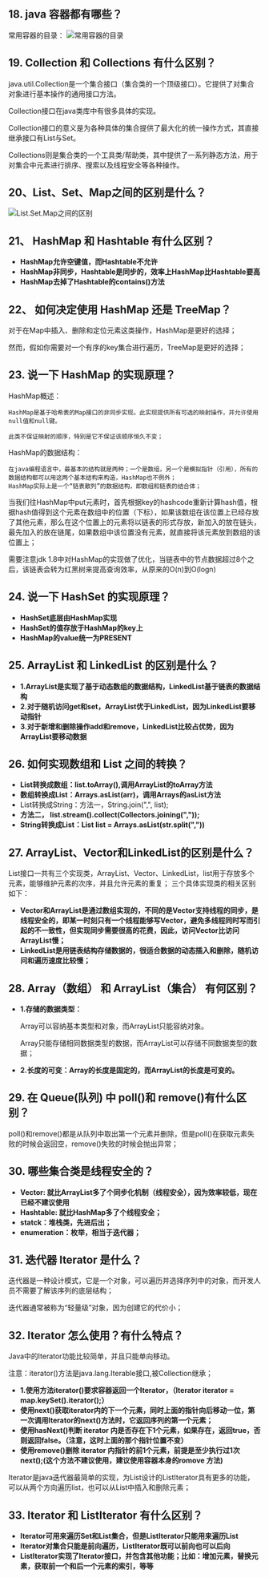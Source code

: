 
## 18. java 容器都有哪些？
常用容器的目录：
![常用容器的目录](question/常用容器.PNG)

## 19. Collection 和 Collections 有什么区别？
java.util.Collection是一个集合接口（集合类的一个顶级接口）。它提供了对集合对象进行基本操作的通用接口方法。

Collection接口在java类库中有很多具体的实现。

Collection接口的意义是为各种具体的集合提供了最大化的统一操作方式，其直接继承接口有List与Set。

Collections则是集合类的一个工具类/帮助类，其中提供了一系列静态方法，用于对集合中元素进行排序、搜索以及线程安全等各种操作。

## 20、List、Set、Map之间的区别是什么？
![List.Set.Map之间的区别](question/List.Set.Map之间的区别.PNG)

## 21、 HashMap 和 Hashtable 有什么区别？
* **HashMap允许空键值，而Hashtable不允许**
* **HashMap非同步，Hashtable是同步的，效率上HashMap比Hashtable要高**
* **HashMap去掉了Hashtable的contains()方法**

## 22、 如何决定使用 HashMap 还是 TreeMap？
对于在Map中插入、删除和定位元素这类操作，HashMap是更好的选择；

然而，假如你需要对一个有序的key集合进行遍历，TreeMap是更好的选择；

## 23. 说一下 HashMap 的实现原理？
HashMap概述：
       
    HashMap是基于哈希表的Map接口的非同步实现。此实现提供所有可选的映射操作，并允许使用null值和null键。

    此类不保证映射的顺序，特别是它不保证该顺序恒久不变；

HashMap的数据结构：

    在java编程语言中，最基本的结构就是两种；一个是数组，另一个是模拟指针（引用），所有的数据结构都可以用这两个基本结构来构造，HashMap也不例外；
    HashMap实际上是一个“链表散列”的数据结构，即数组和链表的结合体；

当我们往HashMap中put元素时，首先根据key的hashcode重新计算hash值，根据hash值得到这个元素在数组中的位置（下标），如果该数组在该位置上已经存放了其他元素，那么在这个位置上的元素将以链表的形式存放，新加入的放在链头，最先加入的放在链尾，如果数组中该位置没有元素，就直接将该元素放到数组的该位置上；

需要注意jdk 1.8中对HashMap的实现做了优化，当链表中的节点数据超过8个之后，该链表会转为红黑树来提高查询效率，从原来的O(n)到O(logn)

## 24. 说一下 HashSet 的实现原理？
* **HashSet底层由HashMap实现**
* **HashSet的值存放于HashMap的key上**
* **HashMap的value统一为PRESENT**

## 25. ArrayList 和 LinkedList 的区别是什么？
* **1.ArrayList是实现了基于动态数组的数据结构，LinkedList基于链表的数据结构**
* **2.对于随机访问get和set，ArrayList优于LinkedList，因为LinkedList要移动指针**
* **3.对于新增和删除操作add和remove，LinkedList比较占优势，因为ArrayList要移动数据**

## 26. 如何实现数组和 List 之间的转换？
* **List转换成数组：list.toArray(),调用ArrayList的toArray方法**
* **数组转换成List：Arrays.asList(arr)，调用Arrays的asList方法**
* List转换成String：方法一，String.join(",", list); 
* **方法二， list.stream().collect(Collectors.joining(","));**
* **String转换成List：List<String> list = Arrays.asList(str.split(","))**

## 27. ArrayList、Vector和LinkedList的区别是什么？
List接口一共有三个实现类，ArrayList、Vector、LinkedList，list用于存放多个元素，能够维护元素的次序，并且允许元素的重复；
三个具体实现类的相关区别如下：
* **Vector和ArrayList是通过数组实现的，不同的是Vector支持线程的同步，是线程安全的，即某一时刻只有一个线程能够写Vector，避免多线程同时写而引起的不一致性，但实现同步需要很高的花费，因此，访问Vector比访问ArrayList慢；**
* **LinkedList是用链表结构存储数据的，很适合数据的动态插入和删除，随机访问和遍历速度比较慢；**

## 28. Array（数组） 和 ArrayList（集合） 有何区别？

* **1.存储的数据类型：**

    Array可以容纳基本类型和对象，而ArrayList只能容纳对象。

    Array只能存储相同数据类型的数据，而ArrayList可以存储不同数据类型的数据；
* **2.长度的可变：Array的长度是固定的，而ArrayList的长度是可变的。**

## 29. 在 Queue(队列) 中 poll()和 remove()有什么区别？
poll()和remove()都是从队列中取出第一个元素并删除，但是poll()在获取元素失败的时候会返回空，remove()失败的时候会抛出异常；

## 30. 哪些集合类是线程安全的？
* **Vector: 就比ArrayList多了个同步化机制（线程安全），因为效率较低，现在已经不建议使用**
* **Hashtable: 就比HashMap多了个线程安全；**
* **statck：堆栈类，先进后出；**
* **enumeration：枚举，相当于迭代器；**

## 31. 迭代器 Iterator 是什么？
迭代器是一种设计模式，它是一个对象，可以遍历并选择序列中的对象，而开发人员不需要了解该序列的底层结构；

迭代器通常被称为“轻量级”对象，因为创建它的代价小；

## 32. Iterator 怎么使用？有什么特点？
Java中的Iterator功能比较简单，并且只能单向移动。

注意：iterator()方法是java.lang.Iterable接口,被Collection继承；
* **1.使用方法iterator()要求容器返回一个Iterator，（Iterator<String> iterator = map.keySet().iterator();）**
* **使用next()获取iterator内的下一个元素，同时上面的指针向后移动一位，第一次调用Iterator的next()方法时，它返回序列的第一个元素；**
* **使用hasNext()判断 iterator 内是否存在下1个元素，如果存在，返回true，否则返回false。（注意，这时上面的那个指针位置不变）**
* **使用remove()删除 iterator 内指针的前1个元素，前提是至少执行过1次next();(这个方法不建议使用，建议使用容器本身的romove 方法)**

Iterator是java迭代器最简单的实现，为List设计的ListIterator具有更多的功能，可以从两个方向遍历list，也可以从List中插入和删除元素；

## 33. Iterator 和 ListIterator 有什么区别？
* **Iterator可用来遍历Set和List集合，但是ListIterator只能用来遍历List**
* **Iterator对集合只能是前向遍历，ListIterator既可以前向也可以后向**
* **ListIterator实现了Iterator接口，并包含其他功能；比如：增加元素，替换元素，获取前一个和后一个元素的索引，等等**

